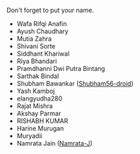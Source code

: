Don't forget to put your name.

- Wafa Rifqi Anafin
- Ayush Chaudhary
- Mutia Zahra
- Shivani Sorte
- Siddhant Khariwal
- Riya Bhandari
- Pramdhanni Dwi Putra Bintang
- Sarthak Bindal
- Shubham Bawankar (<a href="https://github.com/Shubham56-droid">Shubham56-droid</a>)
- Yash Kamboj
- elangyudha280
- Rajat Mishra
- Akshay Parmar
- RISHABH KUMAR
- Harine Murugan
- Muryadii
- Namrata Jain (<a href="https://github.com/Namrata-J">Namrata-J</a>)